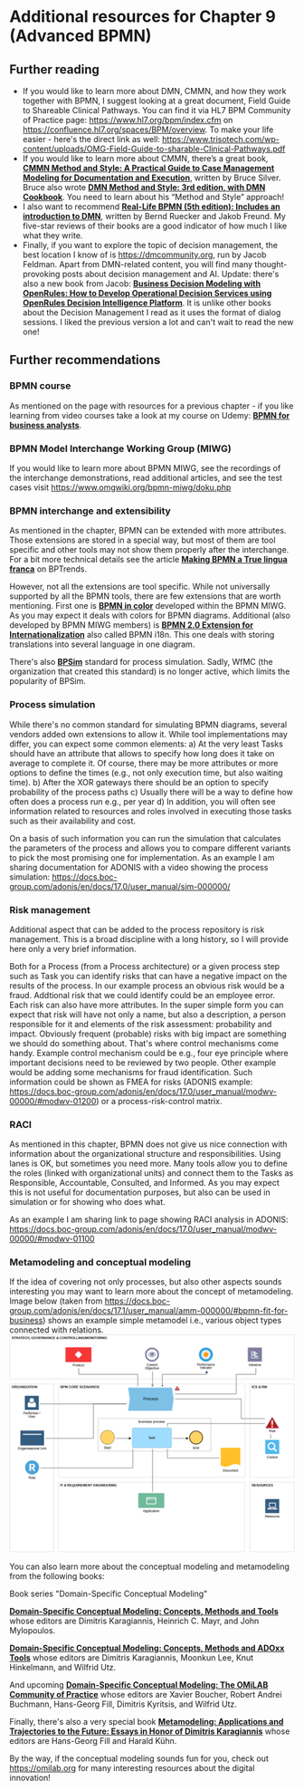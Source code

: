 # Additional resources for Chapter 9 (Advanced BPMN)

## Further reading
* If you would like to learn more about DMN, CMMN, and how they work together with BPMN, I suggest looking at a great document, Field Guide to Shareable Clinical Pathways. You can find it via HL7 BPM Community of Practice page: https://www.hl7.org/bpm/index.cfm on https://confluence.hl7.org/spaces/BPM/overview. To make your life easier - here's the direct link as well: https://www.trisotech.com/wp-content/uploads/OMG-Field-Guide-to-sharable-Clinical-Pathways.pdf
* If you would like to learn more about CMMN, there’s a great book, **[CMMN Method and Style: A Practical Guide to Case Management Modeling for Documentation and Execution](https://www.amazon.com/CMMN-Method-Style-Management-Documentation-ebook/dp/B0D7C1GRMR)**, written by Bruce Silver. Bruce also wrote **[DMN Method and Style: 3rd edition, with DMN Cookbook](https://www.amazon.com/DMN-Method-Style-3rd-Cookbook-ebook/dp/B0D9PP9TH9)**. You need to learn about his “Method and Style” approach!
* I also want to recommend **[Real-Life BPMN (5th edition): Includes an introduction to DMN](https://www.amazon.com/Real-Life-BPMN-5th-introduction-DMN-ebook/dp/B0F9YP459S)**, written by Bernd Ruecker and Jakob Freund. My five-star reviews of their books are a good indicator of how much I like what they write.
* Finally, if you want to explore the topic of decision management, the best location I know of is https://dmcommunity.org, run by Jacob Feldman. Apart from DMN-related content, you will find many thought-provoking posts about decision management and AI. Update: there's also a new book from Jacob: **[Business Decision Modeling with OpenRules: How to Develop Operational Decision Services using OpenRules Decision Intelligence Platform](https://www.amazon.com/Business-Decision-Modeling-OpenRules-Intelligence-ebook/dp/B0F1DS1SLM/
)**. It is unlike other books about the Decision Management I read as it uses the format of dialog sessions. I liked the previous version a lot and can't wait to read the new one!

## Further recommendations
### BPMN course
As mentioned on the page with resources for a previous chapter - if you like learning from video courses take a look at my course on Udemy: **[BPMN for business analysts](https://www.udemy.com/course/bpmn-for-business-analysts/?referralCode=19755495261FDCA2B4CA)**.

### BPMN Model Interchange Working Group (MIWG)
If you would like to learn more about BPMN MIWG, see the recordings of the interchange demonstrations, read additional articles, and see the test cases visit https://www.omgwiki.org/bpmn-miwg/doku.php

### BPMN interchange and extensibility
As mentioned in the chapter, BPMN can be extended with more attributes. Those extensions are stored in a special way, but most of them are tool specific and other tools may not show them properly after the interchange. For a bit more technical details see the article **[Making BPMN a True lingua franca](https://bptrends.info/making-bpmn-a-true-lingua-franca/)** on BPTrends.

However, not all the extensions are tool specific. While not universally supported by all the BPMN tools, there are few extensions that are worth mentioning. First one is **[BPMN in color](https://github.com/bpmn-miwg/bpmn-in-color)** developed within the BPMN MIWG. As you may expect it deals with colors for BPMN diagrams. Additional (also developed by BPMN MIWG members) is **[BPMN 2.0 Extension for Internationalization](https://github.com/bpmn-miwg/bpmn-i18n)** also called BPMN i18n. This one deals with storing translations into several language in one diagram.

There's also **[BPSim](https://www.bpsim.org/)** standard for process simulation. Sadly, WfMC (the organization that created this standard) is no longer active, which limits the popularity of BPSim.

### Process simulation
While there's no common standard for simulating BPMN diagrams, several vendors added own extensions to allow it. While tool implementations may differ, you can expect some common elements:
a) At the very least Tasks should have an attribute that allows to specify how long does it take on average to complete it. Of course, there may be more attributes or more options to define the times (e.g., not only execution time, but also waiting time).
b) After the XOR gateways there should be an option to specify probability of the process paths
c) Usually there will be a way to define how often does a process run e.g., per year
d) In addition, you will often see information related to resources and roles involved in executing those tasks such as their availability and cost.

On a basis of such information you can run the simulation that calculates the parameters of the process and allows you to compare different variants to pick the most promising one for implementation. As an example I am sharing documentation for ADONIS with a video showing the process simulation: https://docs.boc-group.com/adonis/en/docs/17.0/user_manual/sim-000000/

### Risk management
Additional aspect that can be added to the process repository is risk management. This is a broad discipline with a long history, so I will provide here only a very brief information.

Both for a Process (from a Process architecture) or a given process step such as Task you can identify risks that can have a negative impact on the results of the process. In our example process an obvious risk would be a fraud. Addtional risk that we could identify could be an employee error. Each risk can also have more attributes. In the super simple form you can expect that risk will have not only a name, but also a description, a person responsible for it and elements of the risk assessment: probability and impact. Obviously frequent (probable) risks with big impact are something we should do something about. That's where control mechanisms come handy. Example control mechanism could be e.g., four eye principle where important decisions need to be reviewed by two people. Other example would be adding some mechanisms for fraud identification. Such information could be shown as FMEA for risks (ADONIS example: https://docs.boc-group.com/adonis/en/docs/17.0/user_manual/modwv-00000/#modwv-01200) or a process-risk-control matrix.

### RACI
As mentioned in this chapter, BPMN does not give us nice connection with information about the organizational structure and responsibilities. Using lanes is OK, but sometimes you need more. Many tools allow you to define the roles (linked with organizational units) and connect them to the Tasks as Responsible, Accountable, Consulted, and Informed. As you may expect this is not useful for documentation purposes, but also can be used in simulation or for showing who does what. 

As an example I am sharing link to page showing RACI analysis in ADONIS: https://docs.boc-group.com/adonis/en/docs/17.0/user_manual/modwv-00000/#modwv-01100

### Metamodeling and conceptual modeling
If the idea of covering not only processes, but also other aspects sounds interesting you may want to learn more about the concept of metamodeling.
Image below (taken from https://docs.boc-group.com/adonis/en/docs/17.1/user_manual/amm-000000/#bpmn-fit-for-business) shows an example simple metamodel i.e., various object types connected with relations.
![ADONIS Metamodel](Metamodel.png)

You can also learn more about the conceptual modeling and metamodeling from the following books:

Book series "Domain-Specific Conceptual Modeling"

**[Domain-Specific Conceptual Modeling: Concepts, Methods and Tools](https://www.amazon.com/Domain-Specific-Conceptual-Modeling-Concepts-Methods-ebook/dp/B01JAIVWU4)** whose editors are Dimitris Karagiannis, Heinrich C. Mayr, and John Mylopoulos.

**[Domain-Specific Conceptual Modeling: Concepts, Methods and ADOxx Tools](https://www.amazon.com/Domain-Specific-Conceptual-Modeling-Concepts-Methods-ebook/dp/B09VD7FVMY)** whose editors are Dimitris Karagiannis, Moonkun Lee, Knut Hinkelmann, and Wilfrid Utz.

And upcoming **[Domain-Specific Conceptual Modeling: The OMiLAB Community of Practice](https://www.amazon.com/Domain-Specific-Conceptual-Modeling-Community-Practice/dp/3031986598)** whose editors are Xavier Boucher, Robert Andrei Buchmann, Hans-Georg Fill, Dimitris Kyritsis, and Wilfrid Utz.

Finally, there's also a very special book **[Metamodeling: Applications and Trajectories to the Future: Essays in Honor of Dimitris Karagiannis](https://www.amazon.com/Metamodeling-Applications-Trajectories-Dimitris-Karagiannis-ebook/dp/B0D9V789TS)** whose editors are Hans-Georg Fill and Harald Kühn.

By the way, if the conceptual modeling sounds fun for you, check out https://omilab.org for many interesting resources about the digital innovation!

